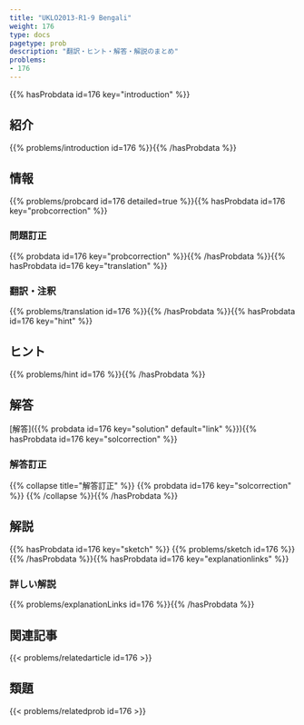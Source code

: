 ```yaml
---
title: "UKLO2013-R1-9 Bengali"
weight: 176
type: docs
pagetype: prob
description: "翻訳・ヒント・解答・解説のまとめ"
problems: 
- 176
---
```


{{% hasProbdata id=176 key="introduction" %}}

## 紹介

{{% problems/introduction id=176 %}}{{% /hasProbdata %}}

## 情報

{{% problems/probcard id=176 detailed=true %}}{{% hasProbdata id=176 key="probcorrection" %}}

### 問題訂正

{{% probdata id=176 key="probcorrection" %}}{{% /hasProbdata %}}{{% hasProbdata id=176 key="translation" %}}

### 翻訳・注釈

{{% problems/translation id=176 %}}{{% /hasProbdata %}}{{% hasProbdata id=176 key="hint" %}}

## ヒント

{{% problems/hint id=176 %}}{{% /hasProbdata %}}

## 解答

[解答]({{% probdata id=176 key="solution" default="link" %}}){{% hasProbdata id=176 key="solcorrection" %}}

### 解答訂正

{{% collapse title="解答訂正" %}}
{{% probdata id=176 key="solcorrection" %}}
{{% /collapse %}}{{% /hasProbdata %}}

## 解説

{{% hasProbdata id=176 key="sketch" %}}
{{% problems/sketch id=176 %}}
{{% /hasProbdata %}}{{% hasProbdata id=176 key="explanationlinks" %}}

### 詳しい解説

{{% problems/explanationLinks id=176 %}}{{% /hasProbdata %}}

## 関連記事

{{< problems/relatedarticle id=176 >}}

## 類題

{{< problems/relatedprob id=176 >}}
